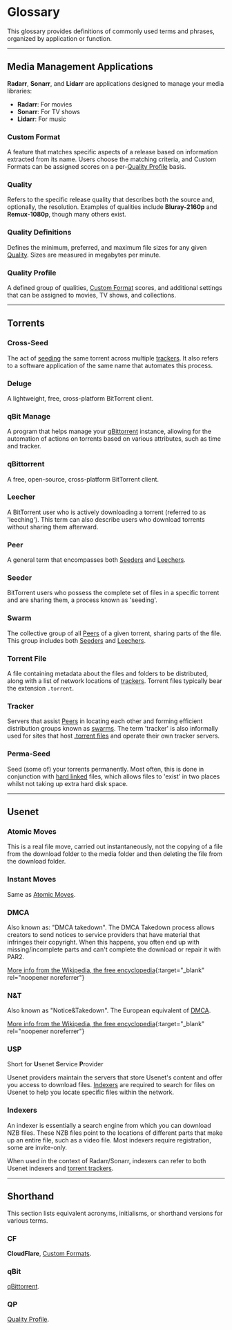 # Glossary

This glossary provides definitions of commonly used terms and phrases, organized by application or function.

---

## Media Management Applications

**Radarr**, **Sonarr**, and **Lidarr** are applications designed to manage your media libraries:

- **Radarr**: For movies
- **Sonarr**: For TV shows
- **Lidarr**: For music

### Custom Format

A feature that matches specific aspects of a release based on information extracted from its name. Users choose the matching criteria, and Custom Formats can be assigned scores on a per-[Quality Profile](#quality-profile) basis.

### Quality

Refers to the specific release quality that describes both the source and, optionally, the resolution. Examples of qualities include **Bluray-2160p** and **Remux-1080p**, though many others exist.

### Quality Definitions

Defines the minimum, preferred, and maximum file sizes for any given [Quality](#quality). Sizes are measured in megabytes per minute.

### Quality Profile

A defined group of qualities, [Custom Format](#custom-format) scores, and additional settings that can be assigned to movies, TV shows, and collections.

---

## Torrents

### Cross-Seed

The act of [seeding](#seeder) the same torrent across multiple [trackers](#tracker). It also refers to a software application of the same name that automates this process.

### Deluge

A lightweight, free, cross-platform BitTorrent client.

### qBit Manage

A program that helps manage your [qBittorrent](#qbittorrent) instance, allowing for the automation of actions on torrents based on various attributes, such as time and tracker.

### qBittorrent

A free, open-source, cross-platform BitTorrent client.

### Leecher

A BitTorrent user who is actively downloading a torrent (referred to as 'leeching'). This term can also describe users who download torrents without sharing them afterward.

### Peer

A general term that encompasses both [Seeders](#seeder) and [Leechers](#leecher).

### Seeder

BitTorrent users who possess the complete set of files in a specific torrent and are sharing them, a process known as 'seeding'.

### Swarm

The collective group of all [Peers](#peer) of a given torrent, sharing parts of the file. This group includes both [Seeders](#seeder) and [Leechers](#leecher).

### Torrent File

A file containing metadata about the files and folders to be distributed, along with a list of network locations of [trackers](#tracker). Torrent files typically bear the extension `.torrent`.

### Tracker

Servers that assist [Peers](#peer) in locating each other and forming efficient distribution groups known as [swarms](#swarm). The term 'tracker' is also informally used for sites that host [.torrent files](#torrent-file) and operate their own tracker servers.

### Perma-Seed

Seed (some of) your torrents permanently. Most often, this is done in conjunction with [hard linked](/Hardlinks/Hardlinks-and-Instant-Moves/) files, which allows files to 'exist' in two places whilst not taking up extra hard disk space.

---

## Usenet

### Atomic Moves

This is a real file move, carried out instantaneously, not the copying of a file from the download folder to the media folder and then deleting the file from the download folder.

### Instant Moves

Same as [Atomic Moves](#atomic-moves).

### DMCA

Also known as: "DMCA takedown". The DMCA Takedown process allows creators to send notices to service providers that have material that infringes their copyright.
When this happens, you often end up with missing/incomplete parts and can't complete the download or repair it with PAR2.

[More info from the Wikipedia, the free encyclopedia](https://en.wikipedia.org/wiki/Digital_Millennium_Copyright_Act){:target="\_blank" rel="noopener noreferrer"}

### N&T

Also known as "Notice&Takedown". The European equivalent of [DMCA](#dmca).

[More info from the Wikipedia, the free encyclopedia](https://en.wikipedia.org/wiki/Notice_and_take_down){:target="\_blank" rel="noopener noreferrer"}

### USP

Short for **U**senet **S**ervice **P**rovider

Usenet providers maintain the servers that store Usenet's content and offer you access to download files. [Indexers](#indexers) are required to search for files on Usenet to help you locate specific files within the network.

### Indexers

An indexer is essentially a search engine from which you can download NZB files. These NZB files point to the locations of different parts that make up an entire file, such as a video file. Most indexers require registration, some are invite-only.

When used in the context of Radarr/Sonarr, indexers can refer to both Usenet indexers and [torrent trackers](#tracker).

---

## Shorthand

This section lists equivalent acronyms, initialisms, or shorthand versions for various terms.

### CF

**CloudFlare**, [Custom Formats](#custom-format).

### qBit

[qBittorrent](#qbittorrent).

### QP

[Quality Profile](#quality-profile).
